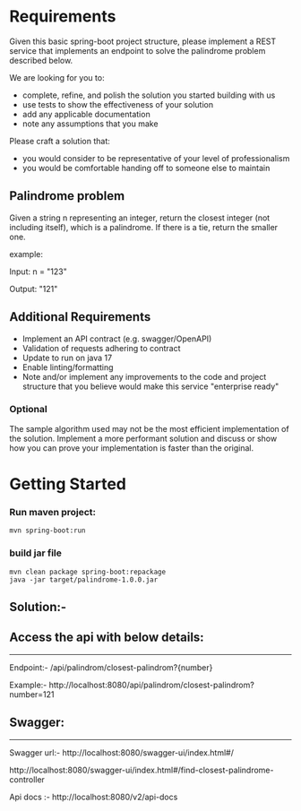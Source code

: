 # Requirements

Given this basic spring-boot project structure, please implement a
REST service that implements an endpoint to solve the palindrome
problem described below.

We are looking for you to:

* complete, refine, and polish the solution you started building with us
* use tests to show the effectiveness of your solution
* add any applicable documentation
* note any assumptions that you make

Please craft a solution that:

* you would consider to be representative of your level of professionalism
* you would be comfortable handing off to someone else to maintain


## Palindrome problem

Given a string n representing an integer, return the closest integer
(not including itself), which is a palindrome. If there is a tie,
return the smaller one.

example:

Input: n = "123"

Output: "121"


## Additional Requirements

* Implement an API contract (e.g. swagger/OpenAPI)
* Validation of requests adhering to contract
* Update to run on java 17
* Enable linting/formatting
* Note and/or implement any improvements to the code and project
  structure that you believe would make this service "enterprise
  ready"

### Optional 

The sample algorithm used may not be the most efficient implementation
of the solution. Implement a more performant solution and discuss or
show how you can prove your implementation is faster than the original.


# Getting Started


### Run maven project:

```shell
mvn spring-boot:run
```

### build jar file 

```shell
mvn clean package spring-boot:repackage
java -jar target/palindrome-1.0.0.jar
```

Solution:-
----------

## Access the api with below details:
-----------------------------------------
Endpoint:- /api/palindrom/closest-palindrom?{number}

Example:- http://localhost:8080/api/palindrom/closest-palindrom?number=121

## Swagger:
------------
Swagger url:- http://localhost:8080/swagger-ui/index.html#/ 

http://localhost:8080/swagger-ui/index.html#/find-closest-palindrome-controller

Api docs :- http://localhost:8080/v2/api-docs 


